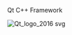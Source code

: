 Qt C++ Framework

![Qt_logo_2016 svg](https://user-images.githubusercontent.com/49617551/80320609-ab6e9d80-8817-11ea-82a3-d91a57c93944.png)
